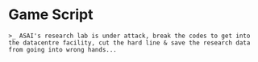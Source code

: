 
# Game Script

    >_ ASAI's research lab is under attack, break the codes to get into the datacentre facility, cut the hard line & save the research data from going into wrong hands...




    
